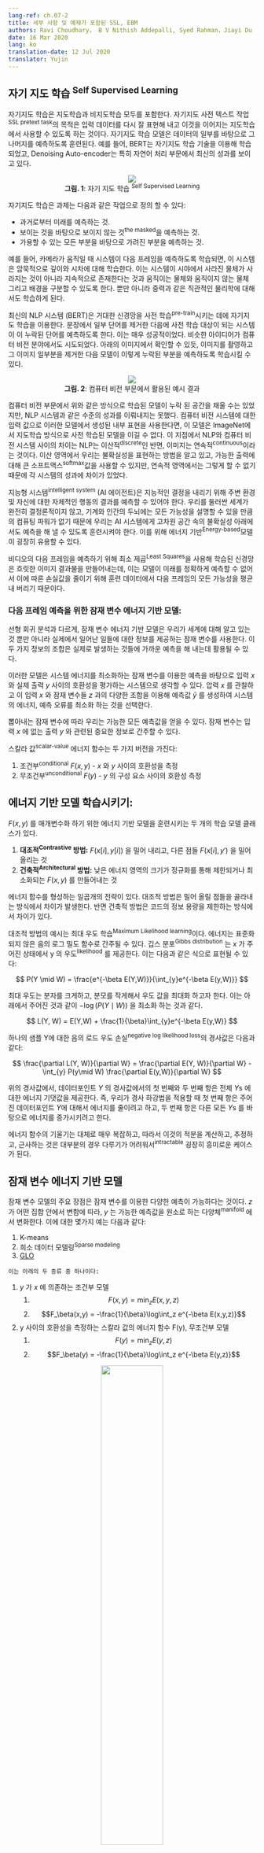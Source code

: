 ```yaml
---
lang-ref: ch.07-2
title: 세부 사항 및 예제가 포함된 SSL, EBM 
authors: Ravi Choudhary， B V Nithish Addepalli, Syed Rahman，Jiayi Du
date: 16 Mar 2020
lang: ko
translation-date: 12 Jul 2020
translator: Yujin
---
```



<!-- ## Self Supervised Learning

Self Supervised Learning (SSL) encompasses both supervised and unsupervised learning.  The objective of the SSL pretext task is to learn a good representation of the input so that it can subsequently be used for supervised tasks. In SSL, the model is trained to predict one part of the data given other parts of the data. For example, BERT was trained using SSL techniques and the Denoising Auto-encoder has particularly shown state-of-the-art results in Natural Language Processing. -->

## 자기 지도 학습 <sup>Self Supervised Learning</sup>

자기지도 학습은 지도학습과 비지도학습 모두를 포함한다. 자기지도 사전 텍스트 작업<sup>SSL pretext task</sup>의 목적은 입력 데이터를 다시 잘 표현해 내고 이것을 이어지는 지도학습에서 사용할 수 있도록 하는 것이다. 자기지도 학습 모델은 데이터의 일부를 바탕으로 그 나머지를 예측하도록 훈련된다. 예를 들어, BERT는 자기지도 학습 기술을 이용해 학습되었고, Denoising Auto-encoder는 특히 자연어 처리 부문에서 최신의 성과를 보이고 있다. 

<!-- <center>
<img src="{{site.baseurl}}/images/week07/07-2/1_ssl.png"/><br>
<b>Fig. 1</b>: Self Supervised Learning
</center> -->

<center>
<img src="{{site.baseurl}}/images/week07/07-2/1_ssl.png"/><br>
<b>그림. 1</b>: 자기 지도 학습 <sup>Self Supervised Learning</sup>
</center>



<!-- Self Supervised Learning task can be defined as the following:
* Predict the future from the past.
* Predict the masked from the visible.
* Predict any occluded parts from all available parts. -->

자기지도 학습은 과제는 다음과 같은 작업으로 정의 할 수 있다:
* 과거로부터 미래를 예측하는 것.
* 보이는 것을 바탕으로 보이지 않는 것<sup>the masked</sup>을 예측하는 것.
* 가용할 수 있는 모든 부분을 바탕으로 가려진 부분을 예측하는 것.

<!-- For example, if a system is trained to predict the next frame when the camera is moved, the system will implicitly learn about the depth and parallax. This will force the system to learn that objects occluded from its vision do not disappear but continue to exist and the distinction between animate, inanimate objects, and the background. It can also end up learning about intuitive physics like gravity. -->

예를 들어, 카메라가 움직일 때 시스템이 다음 프레임을 예측하도록 학습되면, 이 시스템은 암묵적으로 깊이와 시차에 대해 학습한다. 이는 시스템이 시야에서 사라진 물체가 사라지는 것이 아니라 지속적으로 존재한다는 것과 움직이는 물체와 움직이지 않는 물체 그리고 배경을 구분할 수 있도록 한다. 뿐만 아니라 중력과 같은 직관적인 물리학에 대해서도 학습하게 된다. 

<!-- State-of-the-art NLP systems (BERT) pre-train a giant neural network on an SSL task. You remove some of the words from a sentence and make the system predict the missing words. This has been very successful. Similar ideas were also tried out in computer vision realm. As shown in the image below, you can take an image and remove a portion of the image and train the model to predict the missing portion. -->

최신의 NLP 시스템 (BERT)은 거대한 신경망을 사전 학습<sup>pre-train</sup>시키는 데에 자기지도 학습을 이용한다. 문장에서 일부 단어를 제거한 다음에 사전 학습 대상이 되는 시스템이 이 누락된 단어를 예측하도록 한다. 이는 매우 성공적이었다. 비슷한 아이디어가 컴퓨터 비전 분야에서도 시도되었다. 아래의 이미지에서 확인할 수 있듯, 이미지를 촬영하고 그 이미지 일부분을 제거한 다음 모델이 이렇게 누락된 부분을 예측하도록 학습시킬 수 있다.

<!-- <center>
<img src="{{site.baseurl}}/images/week07/07-2/2_cv_eg.png"/><br>
<b>Fig. 2</b>: Corresponding results in computer vision
</center> -->

<center>
<img src="{{site.baseurl}}/images/week07/07-2/2_cv_eg.png"/><br>
<b>그림. 2</b>: 컴퓨터 비전 부문에서 활용된 예시 결과
</center>

<!-- Although the models can fill in the missing space they have not shared the same level of success as NLP systems. If you were to take the internal representations generated by these models, as input to a computer vision system, it is unable to beat a model that was pre-trained in a supervised manner on ImageNet. The difference here is that NLP is discrete whereas images are continous. The difference in success is because in the discrete domain we know how to represent uncertainty, we can use a big softmax over the possible outputs, in the continuous domain we do not. -->

컴퓨터 비전 부문에서 위와 같은 방식으로 학습된 모델이 누락 된 공간을 채울 수는 있었지만, NLP 시스템과 같은 수준의 성과를 이뤄내지는 못했다. 컴퓨터 비전 시스템에 대한 입력 값으로 이러한 모델에서 생성된 내부 표현을 사용한다면, 이 모델은 ImageNet에서 지도학습 방식으로 사전 학습된 모델을 이길 수 없다. 이 지점에서 NLP와 컴퓨터 비전 시스템 사이의 차이는 NLP는 이산적<sup>discrete</sup>인 반면, 이미지는 연속적<sup>continuous</sup>이라는 것이다. 이산 영역에서 우리는 불확실성을 표현하는 방법을 알고 있고, 가능한 출력에 대해 큰 소프트맥스<sup>softmax</sup>값을 사용할 수 있지만, 연속적 영역에서는 그렇게 할 수 없기 때문에 각 시스템의 성과에 차이가 있었다.

<!-- An intelligent system (AI agent) needs to be able to predict the results of its own action on the surroundings and itself to make intelligent decisions. Since the world is not completely deterministic and there is not enough compute power in a machine/human brain to account for every possibility, we need to teach AI systems to predict in the presence of uncertainty in high dimensional spaces. Energy-based models can be extremely useful for this. -->

지능형 시스템<sup>intelligent system</sup> (AI 에이전트)은 지능적인 결정을 내리기 위해 주변 환경 및 자신에 대한 자체적인 행동의 결과를 예측할 수 있어야 한다. 우리를 둘러싼 세계가 완전히 결정론적이지 않고, 기계와 인간의 두뇌에는 모든 가능성을 설명할 수 있을 만큼의 컴퓨팅 파워가 없기 때문에 우리는 AI 시스템에게 고차원 공간 속의 불확실성 아래에서도 예측을 해 낼 수 있도록 훈련시켜야 한다. 이를 위해 에너지 기반<sup>Energy-based</sup>모델이 굉장히 유용할 수 있다.

<!-- A neural network trained using Least Squares to predict the next frame of a video will result in blurry images because the model cannot exactly predict the future so it learns to average out all possibilities of the next frame from the training data to reduce the loss. -->

비디오의 다음 프레임을 예측하기 위해 최소 제곱<sup>Least Squares</sup>을 사용해 학습된 신경망은 흐릿한 이미지 결과물을 만들어내는데, 이는 모델이 미래를 정확하게 예측할 수 없어서 이에 따른 손실값을 줄이기 위해 훈련 데이터에서 다음 프레임의 모든 가능성을 평균내 버리기 때문이다.

<!-- 
### Latent variable energy-based models as a solution to make predictions for next frame: -->
### 다음 프레임 예측을 위한 잠재 변수 에너지 기반 모델:

<!-- Unlike linear regression, Latent variable energy-based models take what we know about the world as well as a latent variable which gives us information about what happened in reality. A combination of those two pieces of information can be used to make a prediction that will be close to what actually occurs. -->

선형 회귀 분석과 다르게, 잠재 변수 에너지 기반 모델은 우리가 세계에 대해 알고 있는 것 뿐만 아니라 실제에서 일어난 일들에 대한 정보를 제공하는 잠재 변수를 사용한다. 이 두 가지 정보의 조합은 실제로 발생하는 것들에 가까운 예측을 해 내는데 활용될 수 있다.

<!-- These models can be thought of as systems that rate compatibility between the input $x$ and actual output $y$ depending on the prediction using the latent variable that minimizes the energy of the system. You observe input $x$ and produce possible predictions $\bar{y}$  for different combinations of input $x$ and latent variables $z$ and choose the one that minimizes the energy, prediction error, of the system. -->

이러한 모델은 시스템 에너지를 최소화하는 잠재 변수를 이용한 예측을 바탕으로 입력 $x$ 와 실제 출력 $y$ 사이의 호환성을 평가하는 시스템으로 생각할 수 있다. 압력 $x$ 를 관찰하고 이 입력 $x$ 와 잠재 변수들 $z$ 과의 다양한 조합을 이용해 예측값 $\bar{y}$ 를 생성하여 시스템의 에너지, 예측 오류를 최소화 하는 것을 선택한다.  

<!-- Depending upon the latent variable we draw, we can end up with all the possible predictions. The latent variable could be thought of as a piece of important information about the output $y$ that is not present in the input $x$. -->

뽑아내는 잠재 변수에 따라 우리는 가능한 모든 예측값을 얻을 수 있다. 잠재 변수는 입력 $x$ 에 없는 출력 $y$ 와 관련된 중요한 정보로 간주할 수 있다. 

<!-- Scalar-valued energy function can take two versions:
1. Conditional $F(x, y)$ - measure the compatibility between $x$ and $y$
2. Unconditional $F(y)$ -  measure the compatibility between the components of $y$ -->

스칼라 값<sup>scalar-value</sup> 에너지 함수는 두 가지 버전을 가진다:
1. 조건부<sup>conditional</sup> $F(x, y)$ - $x$ 와 $y$ 사이의 호환성을 측정
2. 무조건부<sup>unconditional</sup> $F(y)$ - $y$ 의 구성 요소 사이의 호환성 측정

<!-- ## Training an Energy-Based Model: -->
## 에너지 기반 모델 학습시키기:

<!-- There are two classes of learning models to train an Energy-Based Model to parametrize $F(x, y)$.
1. **Contrastive methods:** Push down on $F(x[i], y[i])$, push up on other points $F(x[i], y')$
2. **Architectural Methods:** Build $Fㄴ(x, y)$ so that the volume of low energy regions is limited or minimized through regularization -->

$F(x, y)$ 를 매개변수화 하기 위한 에너지 기반 모델을 훈련시키는 두 개의 학습 모델 클래스가 있다.
1. **대조적<sup>Contrastive</sup> 방법:** $F(x[i], y[i])$ 을 밀어 내리고, 다른 점들 $F(x[i], y')$ 을 밀어 올리는 것
2. **건축적<sup>Architectural</sup> 방법:** 낮은 에너지 영역의 크기가 정규화를 통해 제한되거나 최소화되는 $F(x, y)$ 를 만들어내는 것 

<!-- There are seven strategies to shape the energy function. The contrastive methods differ in the way they pick the points to push up. While the architectural methods differ in the
the way they limit the information capacity of the code. -->

에너지 함수를 형성하는 일곱개의 전략이 있다. 대조적 방법은 밀어 올릴 점들을 골라내는 방식에서 차이가 발생한다. 반면 건축적 방법은 코드의 정보 용량을 제한하는 방식에서 차이가 있다. 

<!-- An example of the contrastive method is Maximum Likelihood learning. The energy can be interpreted as an unnormalized negative log density. Gibbs distribution gives us the likelihood of y given x. It can be formulated as follows: -->

대조적 방법의 예시는 최대 우도 학습<sup>Maximum Likelihood learning</sup>이다. 에너지는 표준화되지 않은 음의 로그 밀도 함수로 간주될 수 있다. 깁스 분포<sup>Gibbs distribution</sup> 는 x 가 주어진 상태에서 y 의 우도<sup>likelihood</sup> 를 제공한다. 이는 다음과 같은 식으로 표현될 수 있다: 

<!-- $$
P(Y \mid W) = \frac{e^{-\beta E(Y,W)}}{\int_{y}e^{-\beta E(y,W)}}
$$ -->

$$
P(Y \mid W) = \frac{e^{-\beta E(Y,W)}}{\int_{y}e^{-\beta E(y,W)}}
$$

<!-- Maximum likelihood tries to make the numerator big and the denominator small to maximize the likelihood. This is equivalent to minimizing $-\log(P(Y \mid W))$ which is given below -->

최대 우도는 분자를 크게하고, 분모를 작게해서 우도 값을 최대화 하고자 한다. 이는 아래에서 주어진 것과 같이 $-\log(P(Y \mid W))$ 을 최소화 하는 것과 같다. 

$$
L(Y, W) = E(Y,W) + \frac{1}{\beta}\int_{y}e^{-\beta E(y,W)}
$$

<!-- Gradient of the negative log likelihoood loss for one sample Y is as follows: -->
하나의 샘플 Y에 대한 음의 로드 우도 손실<sup>negative log likelihood loss</sup>의 경사값은 다음과 같다:

$$
\frac{\partial L(Y, W)}{\partial W} = \frac{\partial E(Y, W)}{\partial W} - \int_{y} P(y\mid W) \frac{\partial E(y,W)}{\partial W}
$$

<!-- In the above gradient, the first term of the gradient at the datapoint $Y$ and the second term of the gradient gives us the expected value of the gradient of the energy overall $Y$s. Hence, when we perform gradient descent the first term tries to reduce energy given to the datapoint $Y$ and the second term tries to increase the energy given to all other $Y$s. -->

위의 경사값에서, 데이터포인트 $Y$ 의 경사값에서의 첫 번째와 두 번째 항은 전체 $Y$s 에 대한 에너지 기댓값을 제공한다. 즉, 우리가 경사 하강법을 적용할 때 첫 번째 항은 주어진 데이터포인트 $Y$에 대해서 에너지를 줄이려고 하고, 두 번째 항은 다른 모든 $Y$s 를 바탕으로 에너지를 증가시키려고 한다. 

<!-- The gradient of the energy function is generally very complex and hence computing, estimating or approximating the integral is a very interesting case as it is intractable in most of the cases. -->

에너지 함수의 기울기는 대체로 매우 복잡하고, 따라서 이것의 적분을 계산하고, 추정하고, 근사하는 것은 대부분의 경우 다루기가 어려워서<sup>intractable</sup> 굉장히 흥미로운 케이스가 된다.  



<!-- ## Latent Variable Energy-Based Model -->
## 잠재 변수 에너지 기반 모델


<!-- 
The main advantage of Latent variable models is that they allow multiple predictions through the latent variable. As $z$ over a set, $y$ varies over the manifold of possible predictions. Some examples include:
1. K-means
2. Sparse modeling
3. [GLO](https://arxiv.org/abs/1707.05776) -->

잠재 변수 모델의 주요 장점은 잠재 변수를 이용한 다양한 예측이 가능하다는 것이다. $z$ 가 어떤 집합 안에서 변함에 따라, $y$ 는 가능한 예측값을 원소로 하는 다양체<sup>manifold</sup> 에서 변화한다. 이에 대한 몇가지 예는 다음과 같다:
1. K-means
2. 희소 데이터 모델링<sup>Sparse modeling</sup>
3. [GLO](https://arxiv.org/abs/1707.05776)


<!-- These can be of two types:
1. Conditional models where $y$ depends on $x$
    1. $$F(x,y) = \text{min}_{z} E(x,y,z)$$
    2. $$F_\beta(x,y) = -\frac{1}{\beta}\log\int_z e^{-\beta E(x,y,z)}$$
2. Unconditional models that have scalar-valued energy function, F(y) that measures the compatibility between the components of y
    1. $$F(y) = \text{min}_{z} E(y,z)$$
    2. $$F_\beta(y) = -\frac{1}{\beta}\log\int_z e^{-\beta E(y,z)}$$ -->

    이는 아래의 두 종류 중 하나이다:
1.  $y$ 가 $x$ 에 의존하는 조건부 모델 
    1. $$F(x,y) = \text{min}_{z} E(x,y,z)$$
    2. $$F_\beta(x,y) = -\frac{1}{\beta}\log\int_z e^{-\beta E(x,y,z)}$$
2.  y 사이의 호환성을 측정하는 스칼라 값의 에너지 함수 F(y), 무조건부 모델
    1. $$F(y) = \text{min}_{z} E(y,z)$$
    2. $$F_\beta(y) = -\frac{1}{\beta}\log\int_z e^{-\beta E(y,z)}$$

<!-- <center>
<img src="{{site.baseurl}}/images/week07/07-2/3_lv_ebm.png" width="50%"/><br>
<b>Fig. 3</b>: Latent Variable EBM
</center> -->

<center>
<img src="{{site.baseurl}}/images/week07/07-2/3_lv_ebm.png" width="50%"/><br>
<b>그림. 3</b>: 잠재 변수 EBM
</center>

<!-- ## Latent Variable EBM example: K-means -->
## 잠재 변수 EBM 예시: K-means

<!-- K-means is a simple clustering algorithm that can also be considered as an energy-based model where we are trying to model the distribution over $y$. The energy function is $E(y,z) = \Vert y-Wz \Vert^2$ where $z$ is a $1$-hot vector. -->
K-means는 간단한 클러스터링 알고리즘으로써 $y$ 의 분포르 모델링 하려 하는 에너지 기반 모델로도 간주될 수 있다. 에너지 함수는  $z$ 가 a 원-핫<sup>one-hot</sup> 벡터인 $E(y,z) = \Vert y-Wz \Vert^2$ 이다. 

<!-- <center>
<img src="{{site.baseurl}}/images/week07/07-2/4_kmeans.png" width="50%"/><br>
<b>Fig. 4</b>: K-means example
</center> -->

<center>
<img src="{{site.baseurl}}/images/week07/07-2/4_kmeans.png" width="50%"/><br>
<b>그림. 4</b>: K-means 예시
</center>

<!-- Given a value of $y$ and $k$, we can do inference by figuring out which of the $k$ possible columns of $W$ minimizes the reconstruction error or energy function. To train the algorithm, we can adopt an approach where we can find $z$ to choose the column of $W$ closest to $y$ and then try to get even closer by taking a gradient step and repeat the process. However, coordinate gradient descent actually works better and faster. -->

 $y$ 와 $k$ 값이 주어지면, $W$ 의 어떤 $k$ 개 가능한 열<sup>columns</sup> 들이 재구성<sup>reconstruction</sup> 오류 혹은 에너지 함수를 최소화 하는지 파악하여 추론할 수 있다. 알고리즘 훈련을 위해서, $z$ 를 찾아서 $y$ 와 가장 가까운 $W$ 의 열을 선택하고 여기서 경사 단계를 수행하고 이 과정을 반복하여 목표하는 최솟값으로 더 가까이 접근하는 방식을 채택할 수 있다. 그러나, 좌표<sup>coordinate</sup> 경사 하강법은 실제로 더 빠르고 효과적으로 작동한다.

<!-- 
In the plot below we can see the data points along the pink spiral. The black blobs surrounding this line corresponds to quadratic wells around each of the prototypes of W. -->

아래의 그림에서 분홍색 나선 주변의 데이터 포인트를 관찰할 수 있다. 이 선을 둘러싼 검은 얼룩 자국은 W에 따른 각 프로토타입 모델 주변의 quadratic wells에 해당한다.  


<!-- <center>
<img src="{{site.baseurl}}/images/week07/07-2/5_spiral.png" width="50%"/><br>
<b>Fig. 5</b>: Spiral plot
</center> -->

<center>
<img src="{{site.baseurl}}/images/week07/07-2/5_spiral.png" width="50%"/><br>
<b>그림. 5</b>: 나선형 그림
</center>

<!-- Once, we learn the energy function, we can begin to address questions like:
1. Given a point $y_1$, can we predict $y_2$?
2. Given $y$, can we find the closest point on the data manifold? -->

에너지 함수에 대해 알게되면, 다음과 같은 질문에 대해 답을 할 수 있게된다:
1. $y_1$ 의 점이 주어졌을 때, $y_2$ 를 예측해 낼 수 있는가?
2. $y$ 가 주어졌을 때, 이 데이터 다양체<sup>manifold</sup> 와 가장 가까운 점을 찾아낼 수 있는가? 

<!-- K-means belongs to architectural methods (as opposed to contrastive methods). Hence we do not push up the energy anywhere, all we do is push the energy down in certain regions. One disadvantage is that once the value of $k$ has been decided, there can only be $k$ points that have $0$ energy, and every other point will have higher energy that grows quadratically as we move away from them. -->

K-means belongs to architectural methods (as opposed to contrastive methods). Hence we do not push up the energy anywhere, all we do is push the energy down in certain regions. One disadvantage is that once the value of $k$ has been decided, there can only be $k$ points that have $0$ energy, and every other point will have higher energy that grows quadratically as we move away from them.

## Contrastive Methods

According to Dr Yann LeCun, everyone will be using architectural methods at some point, but at this moment, it is contrastive methods that work for images. Consider the figure below which shows us some data points and contours of the energy surface. Ideally, we want the energy surface to have the lowest energy on the data manifold. Hence what we would like to do is lower the energy (i.e. the value of F(x,y))around the training example, but this alone may not be enough. Hence we also raise it for the $y$'s in the region that should have high energy but has low energy.

<center>
<img src="{{site.baseurl}}/images/week07/07-2/6_contrastive_1.png" width="50%"/><br>
<b>Fig. 6</b>: Contrastive methods
</center>

There are several ways to find these candidates $y$'s that we want to raise energy for. Some examples are:
1. Denoising Autoencoder
2. Contrastive Divergence
3. Monte Carlo
4. Markov Chain Monte Carlo
5. Hamiltonian Monte Carlo

We will briefly discuss Denoising Autoencoders and Contrastive Divergence.

### Denoising Autoencoder (DAE)

One way of finding $y$'s to increase energy for it by randomly perturbing the training example as shown by the green arrows in the plot below.

<center>
<img src="{{site.baseurl}}/images/week07/07-2/7_contrastive_2.png" width="50%"/><br>
<b>Fig. 7</b>: Topographic map
</center>

Once we have a corrupted data point, we can push the energy up here. If we do this sufficiently many times for all the data points, the energy sample will curl up around the training examples. The following plot illustrates how training is done.

<center>
<img src="{{site.baseurl}}/images/week07/07-2/8_training.png" width="50%"/><br>
<b>Fig. 8</b>: Training
</center>

Steps for training:
1. Take a point $y$ and corrupt it
2. Train the Encoder and Decoder to reconstruct the original data point from this corrupted data point

If the DAE is properly trained, the energy grows quadratically as we move away from the data manifold.

The following plot illustrates how we use the DAE.

<center>
<img src="{{site.baseurl}}/images/week07/07-2/9_dae_use.png" width="50%"/><br>
<b>Fig. 9</b>: How DAE is used
</center>

### BERT

BERT is trained similarly, except that the space is discrete as we are dealing with text. The corruption technique consists of masking some of the words and the reconstuction step consists of trying to predict these. Hence, this is also called a masked autoencoder.

### Contrastive Divergence

Contrastive Divergence presents us with a smarter way to find the $y$ point that we want to push up the energy for. We can give a random kick to our training point and then move down the energy function using gradient descent. At the end of the trajectory, we push up the energy for the point we land on. This is illustrated in the plot below using the green line.

<center>
<img src="{{site.baseurl}}/images/week07/07-2/10_contrastive_div.png" width="50%"/><br>
<b>Fig. 10</b>: Contrastive Divergence
</center>

